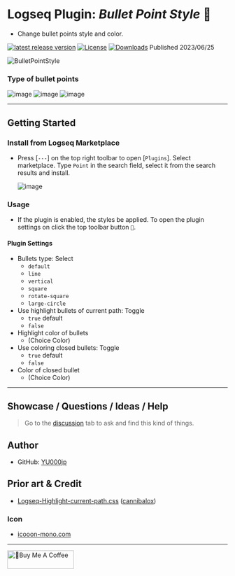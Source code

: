 # Logseq Plugin: *Bullet Point Style* 🔷

- Change bullet points style and color.

[![latest release version](https://img.shields.io/github/v/release/YU000jp/logseq-plugin-bullet-point-style)](https://github.com/YU000jp/logseq-plugin-bullet-point-style/releases)
[![License](https://img.shields.io/github/license/YU000jp/logseq-plugin-bullet-point-style?color=blue)](https://github.com/YU000jp/logseq-plugin-bullet-point-style/LICENSE)
[![Downloads](https://img.shields.io/github/downloads/YU000jp/logseq-plugin-bullet-point-style/total.svg)](https://github.com/YU000jp/logseq-plugin-bullet-point-style/releases)
 Published 2023/06/25

![BulletPointStyle](https://github.com/YU000jp/logseq-plugin-bullet-point-style/assets/111847207/0cf96512-62d6-473b-816c-bf21e7820f64)

### Type of bullet points

![image](https://github.com/YU000jp/logseq-plugin-bullet-point-style/assets/111847207/1587d95b-272e-480f-b600-c84821aebce8) ![image](https://github.com/YU000jp/logseq-plugin-bullet-point-style/assets/111847207/38c93c02-f5ab-440e-b60f-b95611b8b503) ![image](https://github.com/YU000jp/logseq-plugin-bullet-point-style/assets/111847207/ecee0269-551b-4894-82d1-78506db75d0c)

---

## Getting Started

### Install from Logseq Marketplace

- Press [`---`] on the top right toolbar to open [`Plugins`]. Select marketplace. Type `Point` in the search field, select it from the search results and install.

  ![image](https://github.com/YU000jp/logseq-plugin-bullet-point-style/assets/111847207/8c301202-8a77-497e-80cc-730c45054e3b)

### Usage

- If the plugin is enabled, the styles be applied. To open the plugin settings on click the top toolbar button `🔷`.

#### Plugin Settings

- Bullets type: Select
  - `default`
  - `line`
  - `vertical`
  - `square`
  - `rotate-square`
  - `large-circle`
- Use highlight bullets of current path: Toggle
  - `true` default
  - `false`
- Highlight color of bullets
  - (Choice Color)
- Use coloring closed bullets: Toggle
  - `true` default
  - `false`
- Color of closed bullet
  - (Choice Color)

---

## Showcase / Questions / Ideas / Help

> Go to the [discussion](https://github.com/YU000jp/logseq-plugin-bullet-point-style/discussions) tab to ask and find this kind of things.

## Author

- GitHub: [YU000jp](https://github.com/YU000jp)

## Prior art & Credit

- [Logseq-Highlight-current-path.css](https://github.com/cannibalox/logseq-dark-hpx#logseq-scroll-sidebarcss) ([cannibalox](https://github.com/cannibalox))

### Icon

- [icooon-mono.com](https://icooon-mono.com/12841-%e3%83%9f%e3%82%ad%e3%82%b5%e3%83%bc%ef%bc%88%e9%9f%b3%e6%a5%bd%ef%bc%89%e3%81%ae%e3%82%a2%e3%82%a4%e3%82%b3%e3%83%b36/)

---

<a href="https://www.buymeacoffee.com/yu000japan" target="_blank"><img src="https://cdn.buymeacoffee.com/buttons/v2/default-violet.png" alt="🍌Buy Me A Coffee" style="height: 42px;width: 152px" ></a>
